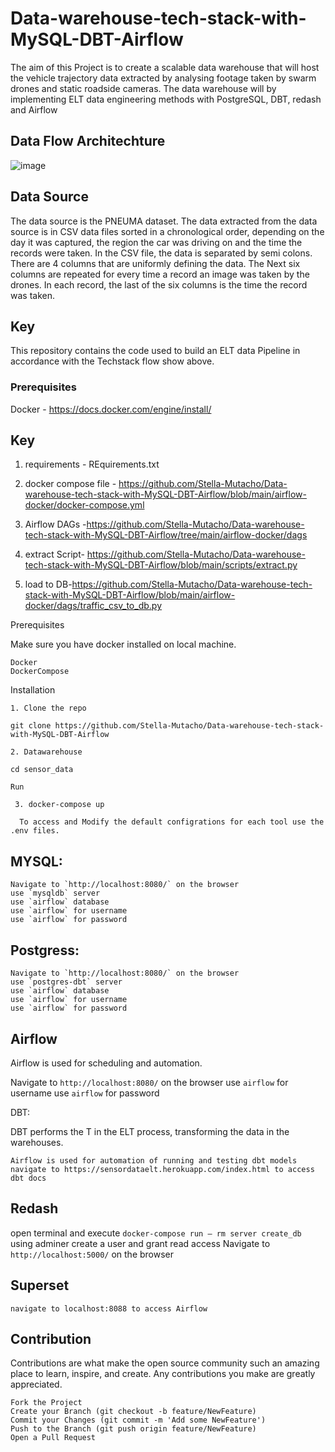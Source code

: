 # Data-warehouse-tech-stack-with-MySQL-DBT-Airflow
The aim of this Project is to create a scalable data warehouse that will host the vehicle trajectory data extracted by analysing footage taken by swarm drones and static roadside cameras. The data warehouse will by implementing ELT data engineering methods with PostgreSQL, DBT, redash and Airflow 

## Data Flow Architechture
![image](https://user-images.githubusercontent.com/53911989/180662771-b93fc050-fb76-40ab-a5b9-814d34c16bac.png)
## Data Source
The data source is the PNEUMA dataset. The data extracted from the data source is in CSV data files sorted in a chronological order, depending on the day it was captured, the region the car was driving on and the time the records were taken. In the CSV file, the data is separated by semi colons. There are 4 columns that are uniformly defining the data. The Next six columns are repeated for every time a record an image was taken by the drones. In each record, the last of the six columns is the time the record was taken.

## Key
This repository contains the code used to build an ELT data Pipeline in accordance with the Techstack flow show above.

### Prerequisites

Docker - https://docs.docker.com/engine/install/ 

## Key

1. requirements - REquirements.txt

2. docker compose file - https://github.com/Stella-Mutacho/Data-warehouse-tech-stack-with-MySQL-DBT-Airflow/blob/main/airflow-docker/docker-compose.yml

3. Airflow DAGs -https://github.com/Stella-Mutacho/Data-warehouse-tech-stack-with-MySQL-DBT-Airflow/tree/main/airflow-docker/dags

4. extract Script- https://github.com/Stella-Mutacho/Data-warehouse-tech-stack-with-MySQL-DBT-Airflow/blob/main/scripts/extract.py

5. load to DB-https://github.com/Stella-Mutacho/Data-warehouse-tech-stack-with-MySQL-DBT-Airflow/blob/main/airflow-docker/dags/traffic_csv_to_db.py


Prerequisites

Make sure you have docker installed on local machine.

    Docker
    DockerCompose

Installation

    1. Clone the repo

    git clone https://github.com/Stella-Mutacho/Data-warehouse-tech-stack-with-MySQL-DBT-Airflow 

    2. Datawarehouse

    cd sensor_data

    Run

     3. docker-compose up

      To access and Modify the default configrations for each tool use the .env files.

## MYSQL:

    Navigate to `http://localhost:8080/` on the browser
    use `mysqldb` server
    use `airflow` database
    use `airflow` for username
    use `airflow` for password

## Postgress:

    Navigate to `http://localhost:8080/` on the browser
    use `postgres-dbt` server
    use `airflow` database
    use `airflow` for username
    use `airflow` for password

## Airflow

Airflow is used for scheduling and automation.

Navigate to `http://localhost:8080/` on the browser
use `airflow` for username
use `airflow` for password

DBT:

DBT performs the T in the ELT process, transforming the data in the warehouses.

    Airflow is used for automation of running and testing dbt models
    navigate to https://sensordataelt.herokuapp.com/index.html to access dbt docs

## Redash

open terminal and execute `docker-compose run — rm server create_db`
using adminer create a user and grant read access
Navigate to `http://localhost:5000/` on the browser

## Superset

    navigate to localhost:8088 to access Airflow

## Contribution

Contributions are what make the open source community such an amazing place to learn, inspire, and create. Any contributions you make are greatly appreciated.

    Fork the Project
    Create your Branch (git checkout -b feature/NewFeature)
    Commit your Changes (git commit -m 'Add some NewFeature')
    Push to the Branch (git push origin feature/NewFeature)
    Open a Pull Request



